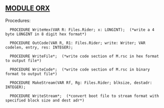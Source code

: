 
## [MODULE ORX](https://github.com/io-core/Build/blob/main/ORX.Mod)

Procedures:

```
  PROCEDURE WriteHex(VAR R: Files.Rider; x: LONGINT);  (*write a 4 byte LONGINT in 8 digit hex format*)
```
```
  PROCEDURE OutCode(VAR R, R1: Files.Rider; write: Writer; VAR codelen, entry, res: INTEGER);
```
```
  PROCEDURE WriteFile*;  (*write code section of M.rsc in hex format to output file*)
```
```
  PROCEDURE WriteCode*;  (*write code section of M.rsc in binary format to output file*)
```
```
  PROCEDURE MakeStream(VAR Rf, Rg: Files.Rider; blksize, destadr: INTEGER);
```
```
  PROCEDURE WriteStream*;  (*convert boot file to stream format with specified block size and dest adr*)
```
